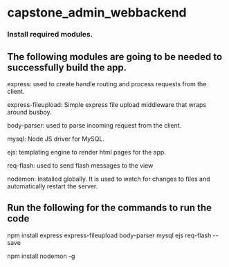 # capstone_admin_webbackend


### Install required modules.
## The following modules are going to be needed to successfully build the app.

express: used to create handle routing and process requests from the client.

express-fileupload: Simple express file upload middleware that wraps around busboy.

body-parser: used to parse incoming request from the client.

mysql: Node JS driver for MySQL.

ejs: templating engine to render html pages for the app.

req-flash: used to send flash messages to the view

nodemon: Installed globally. It is used to watch for changes to files and automatically restart the server.

## Run the following for the commands to run the code

npm install express express-fileupload body-parser mysql ejs req-flash --save

npm install nodemon -g
